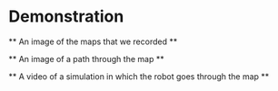 # Demonstration

** An image of the maps that we recorded **

** An image of a path through the map **

** A video of a simulation in which the robot goes through the map **
